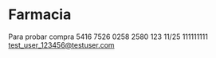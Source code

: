 # Farmacia


Para probar compra
5416 7526 0258 2580
123
11/25
111111111
test_user_123456@testuser.com
